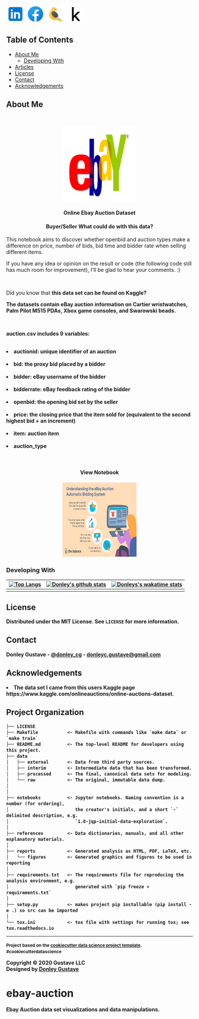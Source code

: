 <!--
*** Thanks for checking out this README Template. If you have a suggestion that would
*** make this better, please fork the repo and create a pull request or simply open
*** an issue with the tag "enhancement".
*** Thanks again! Now go create something AMAZING! :D
***
***
***
*** To avoid retyping too much info. Do a search and replace for the following:
*** github_username, repo_name, twitter_handle, email
-->




<!-- PROJECT SHIELDS -->
<!--
*** I'm using markdown "reference style" links for readability.
*** Reference links are enclosed in brackets [ ] instead of parentheses ( ).
*** See the bottom of this document for the declaration of the reference variables
*** for contributors-url, forks-url, etc. This is an optional, concise syntax you may use.
*** https://www.markdownguide.org/basic-syntax/#reference-style-links
-->
<!-- [![Ebay][ebay-shield]][ebay-url] -->
[![LinkedIn][linkedin-shield]][linkedin-url]
[![Facebook][facebook-shield]][facebook-url]
[![Twitter][twitter-shield]][twitter-url]
[![Kaggle][kaggle-shield]][kaggle-url]

<!-- TABLE OF CONTENTS -->
## Table of Contents
* [About Me](#about-me)
  * [Developing With](#developing-with)
* [Articles](#articles)
* [License](#license)
* [Contact](#contact)
* [Acknowledgements](#acknowledgements)


<!-- ABOUT -->
## About Me

  <br />
  <p align="center">
  <a href="https://github.com/dgustave/dgustave">
    <img src="/reports/figures/ebay.png" alt="Logo" width="200" height="200">
    <!-- <img src="images/marvinm.png" alt="Logo" width="120" height="120"> -->
  </a>

  <h4 align="center">Online Ebay Auction Dataset</h4>
   <h4 align="center"><strong>Buyer/Seller </strong>What could do with this data?</h4>
   

  <p align="center">
    <p>  This notebook aims to discover whether openbid and auction types make a difference on price, number of bids, bid time and bidder rate when selling different items.

If you have any idea or opinion on the result or code (the following code still has much room for improvement), I'll be glad to hear your comments. :) 
    </p>
    <br>
      <p>Did you know that <strong>this data set can be found on Kaggle?</p>
    <p>The datasets contain eBay auction information on Cartier wristwatches, Palm Pilot M515 PDAs, Xbox game consoles, and Swarowski beads.</p><br>
    <p>auction.csv includes 9 variables:</p><br>
    <li>auctionid: unique identifier of an auction</li><br>
    <li>bid: the proxy bid placed by a bidder</li><br>
    <li>bidder: eBay username of the bidder</li><br>
    <li>bidderrate: eBay feedback rating of the bidder</li><br>
    <li>openbid: the opening bid set by the seller</li><br>
    <li>price: the closing price that the item sold for (equivalent to the second highest bid + an increment)</li><br>
    <li>item: auction item</li><br>
    <li>auction_type</li><br>
    <br />

  <h4 align="center">View Notebook</h4>
  <p align="center">
  <a href="https://github.com/dgustave/ebay-auction/notebooks/ebay.ipynb">
    <img src="reports/figures/aebay.png" alt="Logo" width="200" height="200">
  </a>


<!-- MARKDOWN LINKS & ICONS -->
<!-- https://www.markdownguide.org/basic-syntax/#reference-style-links -->
[license-shield]: icons/certified.png 
[license-url]: https://github.com/dgustave/README-Template/blob/master/LICENSE.txt>
[linkedin-url]: https://www.linkedin.com/in/donleygustave/
[linkedin-shield]: reports/icons/linkedin.png
[twitter-url]: https://twitter.com/donley_cg
[twitter-shield]: reports/icons/twitter.png
[facebook-url]: https://www.facebook.com/dgustave
[facebook-shield]: reports/icons/facebook.png
[kaggle-url]: https://www.kaggle.com/donleygustave/ebay-online-auction-notebook
[kaggle-shield]:  reports/icons/kaggle.png
[ebay-url]: https://careers.ebayinc.com/students-recent-grads/
[ebay-shield]:  reports/figures/ebay.png

<!-- MARKDOWN LINKS & IMAGES -->
<!-- [project-screenshot]: /reports/figures/bid_items.png -->




### Developing With

  | [![Top Langs](https://github-readme-stats.vercel.app/api/top-langs/?username=dgustave)](https://github.com/dgustave/ebay-auction/github-readme-stats)         | [![Donley's github stats](https://github-readme-stats.vercel.app/api?username=dgustave)](https://github.com/dgustave/ebay-auction/github-readme-stats)     |   [![Donleys's wakatime stats](https://github-readme-stats.vercel.app/api/wakatime?username=dgustave)](https://github.com/dgustave/ebay-auction/github-readme-stats)
  | ---------------------------------------- | ---------------------------------------- | --------------------------------------| 
  |                                          |                                          |                                       |
        


<!-- LICENSE -->
## License
Distributed under the MIT License. See `LICENSE` for more information.


<!-- CONTACT -->
## Contact
Donley Gustave - [@donley_cg](https://twitter.com/donley_cg) - donleyc.gustave@gmail.com


<!-- ACKNOWLEDGEMENTS -->
## Acknowledgements
<li> The data set I came from this users Kaggle page https://www.kaggle.com/onlineauctions/online-auctions-dataset. </li>



Project Organization
------------

    ├── LICENSE
    ├── Makefile           <- Makefile with commands like `make data` or `make train`
    ├── README.md          <- The top-level README for developers using this project.
    ├── data
    │   ├── external       <- Data from third party sources.
    │   ├── interim        <- Intermediate data that has been transformed.
    │   ├── processed      <- The final, canonical data sets for modeling.
    │   └── raw            <- The original, immutable data dump.
    │
    │
    ├── notebooks          <- Jupyter notebooks. Naming convention is a number (for ordering),
    │                         the creator's initials, and a short `-` delimited description, e.g.
    │                         `1.0-jqp-initial-data-exploration`.
    │
    ├── references         <- Data dictionaries, manuals, and all other explanatory materials.
    │
    ├── reports            <- Generated analysis as HTML, PDF, LaTeX, etc.
    │   └── figures        <- Generated graphics and figures to be used in reporting
    │
    ├── requirements.txt   <- The requirements file for reproducing the analysis environment, e.g.
    │                         generated with `pip freeze > requirements.txt`
    │
    ├── setup.py           <- makes project pip installable (pip install -e .) so src can be imported
    │
    └── tox.ini            <- tox file with settings for running tox; see tox.readthedocs.io


--------

<p><small>Project based on the <a target="_blank" href="https://drivendata.github.io/cookiecutter-data-science/">cookiecutter data science project template</a>. #cookiecutterdatascience</small></p>

<!-- Footer -->
<footer id="footer">
<p class="copyright">Copyright &copy; 2020 Gustave LLC
<br>Designed by <a rel="nofollow" href="https://www.facebook.com/dgustave">Donley Gustave</a></p>
</footer>


ebay-auction
==============================

Ebay Auction data set visualizations and data manipulations. 
